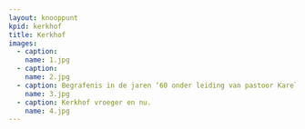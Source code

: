 ```yaml
---
layout: knooppunt
kpid: kerkhof
title: Kerkhof
images:
  - caption:
    name: 1.jpg
  - caption:
    name: 2.jpg
  - caption: Begrafenis in de jaren ‘60 onder leiding van pastoor Karel Suyckers.
    name: 3.jpg
  - caption: Kerkhof vroeger en nu.
    name: 4.jpg
---
```

